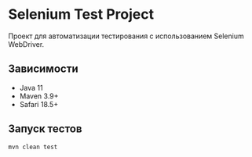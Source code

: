 # Selenium Test Project

Проект для автоматизации тестирования с использованием Selenium WebDriver.

## Зависимости
- Java 11
- Maven 3.9+
- Safari 18.5+

## Запуск тестов
```bash
mvn clean test
```
